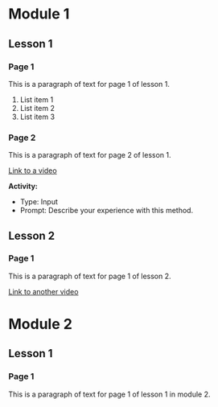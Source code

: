 # Module 1
## Lesson 1
### Page 1
This is a paragraph of text for page 1 of lesson 1.

1. List item 1
2. List item 2
3. List item 3

### Page 2
This is a paragraph of text for page 2 of lesson 1.

[Link to a video](https://www.example.com/video1)

**Activity:** 
- Type: Input
- Prompt: Describe your experience with this method.

## Lesson 2
### Page 1
This is a paragraph of text for page 1 of lesson 2.

[Link to another video](https://www.example.com/video3)

# Module 2
## Lesson 1
### Page 1
This is a paragraph of text for page 1 of lesson 1 in module 2.
